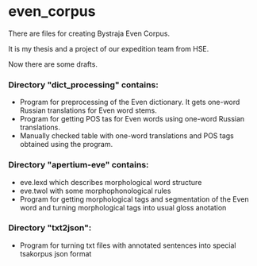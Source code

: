 # even_corpus
There are files for creating Bystraja Even Corpus.

It is my thesis and a project of our expedition team from HSE.

Now there are some drafts.

### Directory "dict_processing" contains:
- Program for preprocessing of the Even dictionary. It gets one-word Russian translations for Even word stems.
- Program for getting POS tas for Even words using one-word Russian translations.
- Manually checked table with one-word translations and POS tags obtained using the program.

### Directory "apertium-eve" contains:
- eve.lexd which describes morphological word structure
- eve.twol with some morphophonological rules
- Program for getting morphological tags and segmentation of the Even word and turning morphological tags into usual gloss anotation

### Directory "txt2json":
- Program for turning txt files with annotated sentences into special tsakorpus json format
